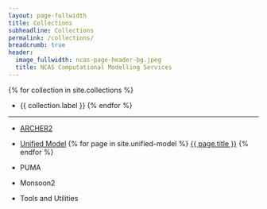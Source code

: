 ```yaml
---
layout: page-fullwidth
title: Collections
subheadline: Collections
permalink: /collections/
breadcrumb: true
header:
  image_fullwidth: ncas-page-header-bg.jpeg
  title: NCAS Computational Modelling Services
---
```


{% for collection in site.collections %}
* {{ collection.label }}
{% endfor %}

----
* [ARCHER2](archer2)

* [Unified Model](unified-model)
{% for page in site.unified-model %}
<a href="{{ page.url | relative_url }}">{{ page.title }}</a>
{% endfor %}

* PUMA

* Monsoon2

* Tools and Utilities

